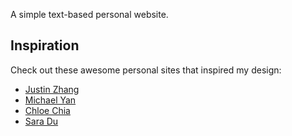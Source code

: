 A simple text-based personal website.

## Inspiration
Check out these awesome personal sites that inspired my design: 
- [Justin Zhang](https://hirejustinzhang.com/)
- [Michael Yan](https://michaelyan.com/)
- [Chloe Chia](https://chloechia.com/)
- [Sara Du](https://www.saradu.com/)
